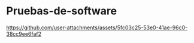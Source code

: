 # Pruebas-de-software

https://github.com/user-attachments/assets/5fc03c25-53e0-41ae-96c0-38cc9ee6faf2
